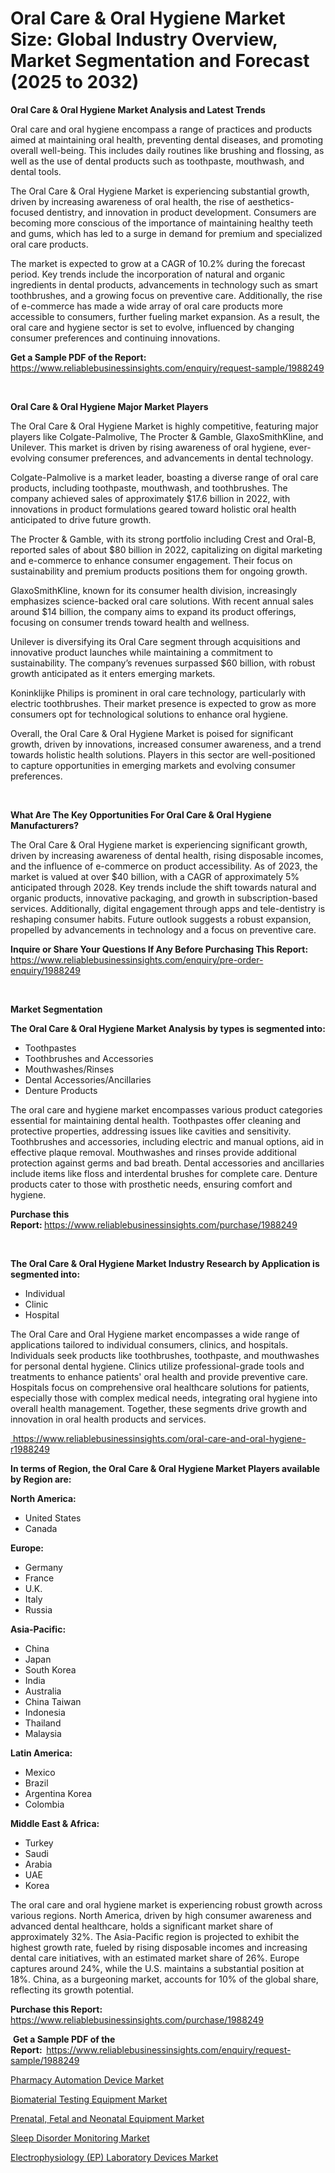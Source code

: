 <p><h1>Oral Care & Oral Hygiene Market Size: Global Industry Overview, Market Segmentation and Forecast (2025 to 2032)</h1></p><p><strong>Oral Care & Oral Hygiene Market Analysis and Latest Trends</strong></p>
<p><p>Oral care and oral hygiene encompass a range of practices and products aimed at maintaining oral health, preventing dental diseases, and promoting overall well-being. This includes daily routines like brushing and flossing, as well as the use of dental products such as toothpaste, mouthwash, and dental tools. </p><p>The Oral Care & Oral Hygiene Market is experiencing substantial growth, driven by increasing awareness of oral health, the rise of aesthetics-focused dentistry, and innovation in product development. Consumers are becoming more conscious of the importance of maintaining healthy teeth and gums, which has led to a surge in demand for premium and specialized oral care products. </p><p>The market is expected to grow at a CAGR of 10.2% during the forecast period. Key trends include the incorporation of natural and organic ingredients in dental products, advancements in technology such as smart toothbrushes, and a growing focus on preventive care. Additionally, the rise of e-commerce has made a wide array of oral care products more accessible to consumers, further fueling market expansion. As a result, the oral care and hygiene sector is set to evolve, influenced by changing consumer preferences and continuing innovations.</p></p>
<p><strong>Get a Sample PDF of the Report:&nbsp;</strong> <a href="https://www.reliablebusinessinsights.com/enquiry/request-sample/1988249?utm_campaign=1091&utm_medium=2&utm_source=Github&utm_content=ia&utm_term=05032025&utm_id=oral-care-oral-hygiene">https://www.reliablebusinessinsights.com/enquiry/request-sample/1988249</a></p>
<p>&nbsp;</p>
<p><strong>Oral Care & Oral Hygiene Major Market Players</strong></p>
<p><p>The Oral Care & Oral Hygiene Market is highly competitive, featuring major players like Colgate-Palmolive, The Procter & Gamble, GlaxoSmithKline, and Unilever. This market is driven by rising awareness of oral hygiene, ever-evolving consumer preferences, and advancements in dental technology.</p><p>Colgate-Palmolive is a market leader, boasting a diverse range of oral care products, including toothpaste, mouthwash, and toothbrushes. The company achieved sales of approximately $17.6 billion in 2022, with innovations in product formulations geared toward holistic oral health anticipated to drive future growth.</p><p>The Procter & Gamble, with its strong portfolio including Crest and Oral-B, reported sales of about $80 billion in 2022, capitalizing on digital marketing and e-commerce to enhance consumer engagement. Their focus on sustainability and premium products positions them for ongoing growth.</p><p>GlaxoSmithKline, known for its consumer health division, increasingly emphasizes science-backed oral care solutions. With recent annual sales around $14 billion, the company aims to expand its product offerings, focusing on consumer trends toward health and wellness.</p><p>Unilever is diversifying its Oral Care segment through acquisitions and innovative product launches while maintaining a commitment to sustainability. The company’s revenues surpassed $60 billion, with robust growth anticipated as it enters emerging markets.</p><p>Koninklijke Philips is prominent in oral care technology, particularly with electric toothbrushes. Their market presence is expected to grow as more consumers opt for technological solutions to enhance oral hygiene.</p><p>Overall, the Oral Care & Oral Hygiene Market is poised for significant growth, driven by innovations, increased consumer awareness, and a trend towards holistic health solutions. Players in this sector are well-positioned to capture opportunities in emerging markets and evolving consumer preferences.</p></p>
<p>&nbsp;</p>
<p><strong>What Are The Key Opportunities For Oral Care & Oral Hygiene Manufacturers?</strong></p>
<p><p>The Oral Care & Oral Hygiene market is experiencing significant growth, driven by increasing awareness of dental health, rising disposable incomes, and the influence of e-commerce on product accessibility. As of 2023, the market is valued at over $40 billion, with a CAGR of approximately 5% anticipated through 2028. Key trends include the shift towards natural and organic products, innovative packaging, and growth in subscription-based services. Additionally, digital engagement through apps and tele-dentistry is reshaping consumer habits. Future outlook suggests a robust expansion, propelled by advancements in technology and a focus on preventive care.</p></p>
<p><strong>Inquire or Share Your Questions If Any Before Purchasing This Report:</strong> <a href="https://www.reliablebusinessinsights.com/enquiry/pre-order-enquiry/1988249?utm_campaign=1091&utm_medium=2&utm_source=Github&utm_content=ia&utm_term=05032025&utm_id=oral-care-oral-hygiene">https://www.reliablebusinessinsights.com/enquiry/pre-order-enquiry/1988249</a></p>
<p>&nbsp;</p>
<p><strong>Market Segmentation</strong></p>
<p><strong>The Oral Care & Oral Hygiene Market Analysis by types is segmented into:</strong></p>
<p><ul><li>Toothpastes</li><li>Toothbrushes and Accessories</li><li>Mouthwashes/Rinses</li><li>Dental Accessories/Ancillaries</li><li>Denture Products</li></ul></p>
<p><p>The oral care and hygiene market encompasses various product categories essential for maintaining dental health. Toothpastes offer cleaning and protective properties, addressing issues like cavities and sensitivity. Toothbrushes and accessories, including electric and manual options, aid in effective plaque removal. Mouthwashes and rinses provide additional protection against germs and bad breath. Dental accessories and ancillaries include items like floss and interdental brushes for complete care. Denture products cater to those with prosthetic needs, ensuring comfort and hygiene.</p></p>
<p><strong>Purchase this Report:&nbsp;</strong><a href="https://www.reliablebusinessinsights.com/purchase/1988249?utm_campaign=1091&utm_medium=2&utm_source=Github&utm_content=ia&utm_term=05032025&utm_id=oral-care-oral-hygiene">https://www.reliablebusinessinsights.com/purchase/1988249</a></p>
<p>&nbsp;</p>
<p><strong>The Oral Care & Oral Hygiene Market Industry Research by Application is segmented into:</strong></p>
<p><ul><li>Individual</li><li>Clinic</li><li>Hospital</li></ul></p>
<p><p>The Oral Care and Oral Hygiene market encompasses a wide range of applications tailored to individual consumers, clinics, and hospitals. Individuals seek products like toothbrushes, toothpaste, and mouthwashes for personal dental hygiene. Clinics utilize professional-grade tools and treatments to enhance patients' oral health and provide preventive care. Hospitals focus on comprehensive oral healthcare solutions for patients, especially those with complex medical needs, integrating oral hygiene into overall health management. Together, these segments drive growth and innovation in oral health products and services.</p></p>
<p><a href="https://www.reliablebusinessinsights.com/oral-care-and-oral-hygiene-r1988249?utm_campaign=1091&utm_medium=2&utm_source=Github&utm_content=ia&utm_term=05032025&utm_id=oral-care-oral-hygiene">&nbsp;https://www.reliablebusinessinsights.com/oral-care-and-oral-hygiene-r1988249</a></p>
<p><strong>In terms of Region, the Oral Care & Oral Hygiene Market Players available by Region are:</strong></p>
<p>
    <p> <strong> North America: </strong>
        <ul>
            <li>United States</li>
            <li>Canada</li>
        </ul>
        </p> 
    <p> <strong> Europe: </strong>
        <ul>
            <li>Germany</li>
            <li>France</li>
            <li>U.K.</li>
            <li>Italy</li>
            <li>Russia</li>
        </ul>
        </p> 
    <p> <strong> Asia-Pacific: </strong>
        <ul>
            <li>China</li>
            <li>Japan</li>
            <li>South Korea</li>
            <li>India</li>
            <li>Australia</li>
            <li>China Taiwan</li>
            <li>Indonesia</li>
            <li>Thailand</li>
            <li>Malaysia</li>
        </ul>
        </p> 
    <p> <strong> Latin America: </strong>
        <ul>
            <li>Mexico</li>
            <li>Brazil</li>
            <li>Argentina Korea</li>
            <li>Colombia</li>
        </ul>
        </p> 
    <p> <strong> Middle East & Africa: </strong>
        <ul>
            <li>Turkey</li>
            <li>Saudi</li>
            <li>Arabia</li>
            <li>UAE</li>
            <li>Korea</li>
        </ul>
    </p>
    </p>
<p><p>The oral care and oral hygiene market is experiencing robust growth across various regions. North America, driven by high consumer awareness and advanced dental healthcare, holds a significant market share of approximately 32%. The Asia-Pacific region is projected to exhibit the highest growth rate, fueled by rising disposable incomes and increasing dental care initiatives, with an estimated market share of 26%. Europe captures around 24%, while the U.S. maintains a substantial position at 18%. China, as a burgeoning market, accounts for 10% of the global share, reflecting its growth potential. </p></p>
<p><strong>Purchase this Report: </strong><a href="https://www.reliablebusinessinsights.com/purchase/1988249?utm_campaign=1091&utm_medium=2&utm_source=Github&utm_content=ia&utm_term=05032025&utm_id=oral-care-oral-hygiene">https://www.reliablebusinessinsights.com/purchase/1988249</a></p>
<p>&nbsp;<strong>Get a Sample PDF of the Report:&nbsp;&nbsp;</strong><a href="https://www.reliablebusinessinsights.com/enquiry/request-sample/1988249?utm_campaign=1091&utm_medium=2&utm_source=Github&utm_content=ia&utm_term=05032025&utm_id=oral-care-oral-hygiene">https://www.reliablebusinessinsights.com/enquiry/request-sample/1988249</a></p>
<p><strong></strong></p>
<p><p><a href="https://github.com/zhininzacher/Market-Research-Report-List-1/blob/main/pharmacy-automation-device-market.md?utm_campaign=1091&utm_medium=2&utm_source=Github&utm_content=ia&utm_term=05032025&utm_id=oral-care-oral-hygiene">Pharmacy Automation Device Market</a></p><p><a href="https://github.com/paullsiskec4/Market-Research-Report-List-1/blob/main/biomaterial-testing-equipment-market.md?utm_campaign=1091&utm_medium=2&utm_source=Github&utm_content=ia&utm_term=05032025&utm_id=oral-care-oral-hygiene">Biomaterial Testing Equipment Market</a></p><p><a href="https://github.com/sgroitrieu7f/Market-Research-Report-List-1/blob/main/prenatal-fetal-and-neonatal-equipment-market.md?utm_campaign=1091&utm_medium=2&utm_source=Github&utm_content=ia&utm_term=05032025&utm_id=oral-care-oral-hygiene">Prenatal, Fetal and Neonatal Equipment Market</a></p><p><a href="https://github.com/roehrtizonov/Market-Research-Report-List-1/blob/main/sleep-disorder-monitoring-market.md?utm_campaign=1091&utm_medium=2&utm_source=Github&utm_content=ia&utm_term=05032025&utm_id=oral-care-oral-hygiene">Sleep Disorder Monitoring Market</a></p><p><a href="https://github.com/donsonjupa/Market-Research-Report-List-1/blob/main/electrophysiology-ep-laboratory-devices-market.md?utm_campaign=1091&utm_medium=2&utm_source=Github&utm_content=ia&utm_term=05032025&utm_id=oral-care-oral-hygiene">Electrophysiology (EP) Laboratory Devices Market</a></p></p>